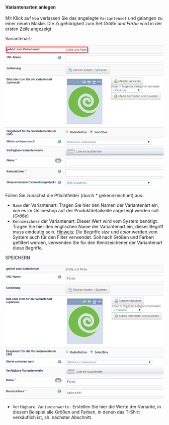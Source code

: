 #### Variantenarten anlegen

Mit Klick auf ```Neu``` verlassen Sie das angelegte ```Variantenset``` und gelangen zu einer neuen Maske. Die Zugehörigkeit zum Set *Größe und Farbe* wird in der ersten Zeile angezeigt.

Variantenart:

![](bild33.png)

Füllen Sie zunächst die Pflichtfelder (durch * gekennzeichnet) aus:
* ```Name``` der Variantenart: Tragen Sie hier den Namen der Variantenart ein, wie es im Onlineshop auf der Produktdetailseite angezeigt werden soll (*Größe*)
* ```Kennzeichner``` der Variantenart: Dieser Wert wird vom System benötigt. Tragen Sie hier den englischen Name der Variantenart ein, dieser Begriff muss eindeutig sein. 
<u>Hinweis</u>: Die Begriffe *size* und *color* werden vom System auch für den Filter verwendet. Soll nach Größen und Farben gefiltert werden, verwenden Sie für den Kennzeichener der Variantenart diese Begriffe. 

SPEICHERN

![](bild34.png)

* ```Verfügbare Variantenwerte:``` Erstellen Sie hier die Werte der Variante, in diesem Beispiel alle Größen und Farben, in denen das T-Shirt verkäuflich ist, sh. nächster Abschnitt.

